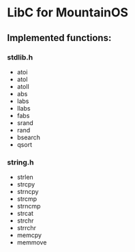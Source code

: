 <h1>LibC for MountainOS</h1>

<h2>Implemented functions:</h2>

<h3>stdlib.h</h3>
<ul>
  <li>atoi</li>
  <li>atol</li>
  <li>atoll</li>
  <li>abs</li>
  <li>labs</li>
  <li>llabs</li>
  <li>fabs</li>
  <li>srand</li>
  <li>rand</li>
  <li>bsearch</li>
  <li>qsort</li>
</ul>
<h3>string.h</h3>
<ul>
  <li>strlen</li>
  <li>strcpy</li>
  <li>strncpy</li>
  <li>strcmp</li>
  <li>strncmp</li>
  <li>strcat</li>
  <li>strchr</li>
  <li>strrchr</li>
  <li>memcpy</li>
  <li>memmove</li>
</ul>
